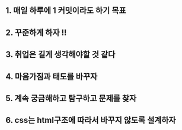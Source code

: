 ## 1. 매일 하루에 1 커밋이라도 하기 목표 
## 2. 꾸준하게 하자 !!
## 3. 취업은 길게 생각해야할 것 같다 
## 4. 마음가짐과 태도를 바꾸자 
## 5. 계속 궁금해하고 탐구하고 문제를 찾자
## 6. css는 html구조에 따라서 바꾸지 않도록 설계하자